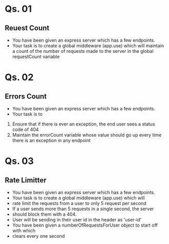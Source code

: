 # Qs. 01 
## Reuest Count

- You have been given an express server which has a few endpoints.
- Your task is to create a global middleware (app.use) which will maintain a count of the number of requests made to the server in the global requestCount variable


# Qs. 02
## Errors Count

- You have been given an express server which has a few endpoints.
- Your task is to
1. Ensure that if there is ever an exception, the end user sees a status code of 404
2. Maintain the errorCount variable whose value should go up every time there is an exception in any endpoint


# Qs. 03
## Rate Limitter

- You have been given an express server which has a few endpoints.
- Your task is to create a global middleware (app.use) which will
- rate limit the requests from a user to only 5 request per second
- If a user sends more than 5 requests in a single second, the server
- should block them with a 404.
- User will be sending in their user id in the header as 'user-id'
- You have been given a numberOfRequestsForUser object to start off with which
- clears every one second